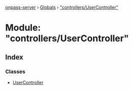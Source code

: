 [onpass-server](../README.md) › [Globals](../globals.md) › ["controllers/UserController"](_controllers_usercontroller_.md)

# Module: "controllers/UserController"

## Index

### Classes

* [UserController](../classes/_controllers_usercontroller_.usercontroller.md)
